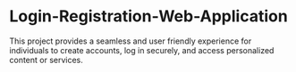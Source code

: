 # Login-Registration-Web-Application
This project provides a seamless and user friendly experience for individuals to create accounts, log in securely, and access personalized content or services.
